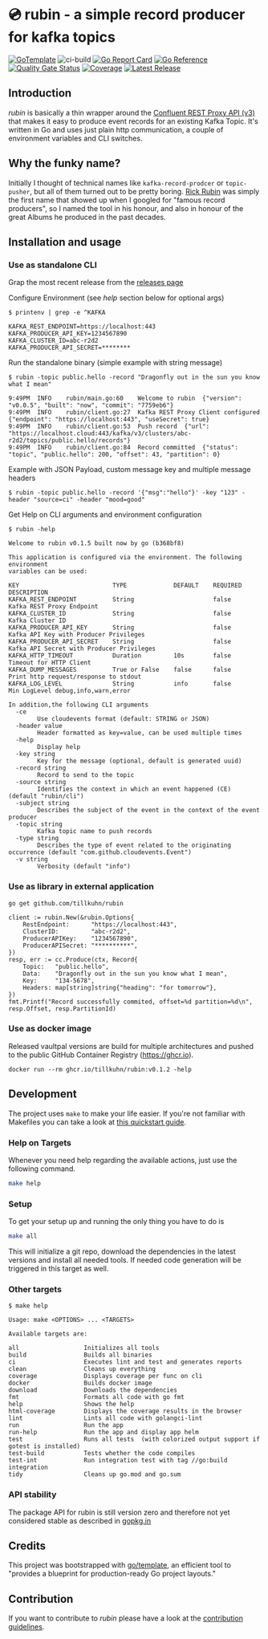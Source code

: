 # 💿 rubin - a simple record producer for kafka topics

[![GoTemplate](https://img.shields.io/badge/go/template-black?logo=go)](https://github.com/SchwarzIT/go-template)
![ci-build](https://github.com/tillkuhn/rubin/actions/workflows/main.yml/badge.svg)
[![Go Report Card](https://goreportcard.com/badge/github.com/tillkuhn/rubin)](https://goreportcard.com/report/github.com/tillkuhn/rubin)
[![Go Reference](https://pkg.go.dev/badge/github.com/tillkuhn/rubin.svg)](https://pkg.go.dev/github.com/tillkuhn/rubin)
[![Quality Gate Status](https://sonarcloud.io/api/project_badges/measure?project=tillkuhn_rubin&metric=alert_status)](https://sonarcloud.io/summary/new_code?id=tillkuhn_rubin)
[![Coverage](https://sonarcloud.io/api/project_badges/measure?project=tillkuhn_rubin&metric=coverage)](https://sonarcloud.io/component_measures?id=tillkuhn_rubin&metric=coverage&view=list)
[![Latest Release](https://img.shields.io/github/v/release/tillkuhn/rubin?include_prereleases)](https://github.com/tillkuhn/rubin/releases)

## Introduction

*rubin* is basically a thin wrapper around the [Confluent  REST Proxy API (v3)](https://docs.confluent.io/platform/current/kafka-rest/api.html#records-v3) that makes it easy to produce 
event records for an existing Kafka Topic. It's written in Go and uses just plain http communication, a couple of environment variables and CLI switches.

## Why the funky name?

Initially I thought of technical names like `kafka-record-prodcer` or `topic-pusher`, but all of them turned out to be pretty boring. [Rick Rubin](https://en.wikipedia.org/wiki/Rick_Rubin) was simply the first name that showed up when I googled for "famous record producers", so I named the tool in his honour, and also in honour of the great Albums he produced in the past decades.


## Installation and usage

### Use as standalone CLI

Grap the most recent release from the [releases page](https://github.com/tillkuhn/rubin/releases)

Configure Environment (see *help* section below for optional args)

```
$ printenv | grep -e ^KAFKA

KAFKA_REST_ENDPOINT=https://localhost:443
KAFKA_PRODUCER_API_KEY=1234567890
KAFKA_CLUSTER_ID=abc-r2d2
KAFKA_PRODUCER_API_SECRET=********
```

Run the standalone binary (simple example with string message)

```
$ rubin -topic public.hello -record "Dragonfly out in the sun you know what I mean"

9:49PM	INFO	rubin/main.go:60	Welcome to rubin  {"version": "v0.0.5", "built": "now", "commit": "7759eb6"}
9:49PM	INFO	rubin/client.go:27	Kafka REST Proxy Client configured  {"endpoint": "https://localhost:443", "useSecret": true}
9:49PM	INFO	rubin/client.go:53	Push record  {"url": "https://localhost.cloud:443/kafka/v3/clusters/abc-r2d2/topics/public.hello/records"}
9:49PM	INFO	rubin/client.go:84	Record committed  {"status": "topic", "public.hello": 200, "offset": 43, "partition": 0}
```

Example with JSON Payload, custom message key and multiple message headers

```
$ rubin -topic public.hello -record '{"msg":"hello"}' -key "123" -header "source=ci" -header "mood=good"
```

Get Help on CLI arguments and environment configuration

```
$ rubin -help

Welcome to rubin v0.1.5 built now by go (b368bf8)

This application is configured via the environment. The following environment
variables can be used:

KEY                          TYPE             DEFAULT    REQUIRED    DESCRIPTION
KAFKA_REST_ENDPOINT          String                      false       Kafka REST Proxy Endpoint
KAFKA_CLUSTER_ID             String                      false       Kafka Cluster ID
KAFKA_PRODUCER_API_KEY       String                      false       Kafka API Key with Producer Privileges
KAFKA_PRODUCER_API_SECRET    String                      false       Kafka API Secret with Producer Privileges
KAFKA_HTTP_TIMEOUT           Duration         10s        false       Timeout for HTTP Client
KAFKA_DUMP_MESSAGES          True or False    false      false       Print http request/response to stdout
KAFKA_LOG_LEVEL              String           info       false       Min LogLevel debug,info,warn,error

In addition,the following CLI arguments
  -ce
    	Use cloudevents format (default: STRING or JSON)
  -header value
    	Header formatted as key=value, can be used multiple times
  -help
    	Display help
  -key string
    	Key for the message (optional, default is generated uuid)
  -record string
    	Record to send to the topic
  -source string
    	Identifies the context in which an event happened (CE) (default "rubin/cli")
  -subject string
    	Describes the subject of the event in the context of the event producer
  -topic string
    	Kafka topic name to push records
  -type string
    	Describes the type of event related to the originating occurrence (default "com.github.cloudevents.Event")
  -v string
    	Verbosity (default "info")
```

### Use as library in external application

```
go get github.com/tillkuhn/rubin
```
```
client := rubin.New(&rubin.Options{
	RestEndpoint:      "https://localhost:443",
	ClusterID:         "abc-r2d2",
	ProducerAPIKey:    "1234567890",
	ProducerAPISecret: "**********",
})
resp, err := cc.Produce(ctx, Record{
	Topic:   "public.hello",
	Data:    "Dragonfly out in the sun you know what I mean",
	Key:     "134-5678",
	Headers: map[string]string{"heading": "for tomorrow"},
})
fmt.Printf("Record successfully commited, offset=%d partition=%d\n", resp.Offset, resp.PartitionId)
```

### Use as docker image

Released vaultpal versions are build for multiple architectures and pushed to the public GitHub Container Registry (https://ghcr.io).

```
docker run --rm ghcr.io/tillkuhn/rubin:v0.1.2 -help
```

## Development

The project uses `make` to make your life easier. If you're not familiar with Makefiles you can take a look at [this quickstart guide](https://makefiletutorial.com).

### Help on Targets 

Whenever you need help regarding the available actions, just use the following command.

```bash
make help
```

### Setup

To get your setup up and running the only thing you have to do is

```bash
make all
```

This will initialize a git repo, download the dependencies in the latest versions and install all needed tools.
If needed code generation will be triggered in this target as well.

### Other targets

```
$ make help

Usage: make <OPTIONS> ... <TARGETS>

Available targets are:

all                  Initializes all tools
build                Builds all binaries
ci                   Executes lint and test and generates reports
clean                Cleans up everything
coverage             Displays coverage per func on cli
docker               Builds docker image
download             Downloads the dependencies
fmt                  Formats all code with go fmt
help                 Shows the help
html-coverage        Displays the coverage results in the browser
lint                 Lints all code with golangci-lint
run                  Run the app
run-help             Run the app and display app helm
test                 Runs all tests  (with colorized output support if gotest is installed)
test-build           Tests whether the code compiles
test-int             Run integration test with tag //go:build integration
tidy                 Cleans up go.mod and go.sum
```

### API stability

The package API for rubin is still version zero and therefore not yet considered stable as described in [gopkg.in](https://gopkg.in)

## Credits

This project was bootstrapped with [go/template](https://github.com/SchwarzIT/go-template), an efficient tool to "provides a blueprint for production-ready Go project layouts."

## Contribution
If you want to contribute to *rubin* please have a look at the [contribution guidelines](./CONTRIBUTING.md).

